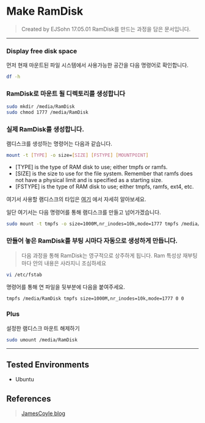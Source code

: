 Make RamDisk
=============

> Created by EJSohn 17.05.01
> RamDisk를 만드는 과정을 담은 문서입니다. 

---------

### Display free disk space

먼저 현재 마운트된 파일 시스템에서 사용가능한 공간을 다음 명령어로 확인합니다.

```bash
df -h
```

### RamDisk로 마운트 될 디렉토리를 생성합니다

```bash
sudo mkdir /media/RamDisk
sudo chmod 1777 /media/RamDisk
```

### 실제 RamDisk를 생성합니다.

램디스크를 생성하는 명령어는 다음과 같습니다.

```bash
mount -t [TYPE] -o size=[SIZE] [FSTYPE] [MOUNTPOINT]
```

- [TYPE] is the type of RAM disk to use; either tmpfs or ramfs.
- [SIZE] is the size to use for the file system. Remember that ramfs does not have a physical limit and is specified as a starting size.
- [FSTYPE] is the type of RAM disk to use; either tmpfs, ramfs, ext4, etc.

여기서 사용할 램디스크의 타입은 [여기](https://www.jamescoyle.net/knowledge/951-the-difference-between-a-tmpfs-and-ramfs-ram-disk) 에서 자세히 알아보세요. 

일단 여기서는 다음 명령어를 통해 램디스크를 만들고 넘어가겠습니다.

```bash
sudo mount -t tmpfs -o size=1000M,nr_inodes=10k,mode=1777 tmpfs /media/RamDisk
```

### 만들어 놓은 RamDisk를 부팅 시마다 자동으로 생성하게 만듭니다. 

> 다음 과정을 통해 RamDisk는 영구적으로 상주하게 됩니다.
> Ram 특성상 재부팅마다 안의 내용은 사라지니 조심하세요

```bash
vi /etc/fstab
```

명령어를 통해 연 파일을 뒷부분에 다음을 붙여주세요.

```
tmpfs /media/RamDisk tmpfs size=1000M,nr_inodes=10k,mode=1777 0 0
```

### Plus

설정한 램디스크 마운트 해제하기
```bash
sudo umount /media/RamDisk
```

---------


Tested Environments
------------------

- Ubuntu


References
-----------
> [JamesCoyle blog](https://www.jamescoyle.net/how-to/943-create-a-ram-disk-in-linux)


